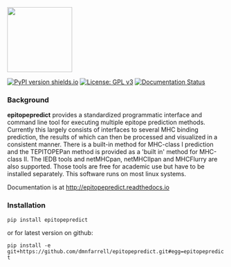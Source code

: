 <img src=https://raw.githubusercontent.com/dmnfarrell/epitopepredict/master/img/logo.png width=150px>

[![PyPI version shields.io](https://img.shields.io/pypi/v/epitopepredict.svg)](https://pypi.python.org/pypi/epitopepredict/)
[![License: GPL v3](https://img.shields.io/badge/License-GPL%20v3-blue.svg)](https://www.gnu.org/licenses/gpl-3.0)
[![Documentation Status](https://readthedocs.org/projects/epitopepredict/badge/?version=latest)](https://epitopepredict.readthedocs.io/en/latest/?badge=latest)

### Background

**epitopepredict** provides a standardized programmatic interface and command line tool for executing multiple epitope prediction methods. Currently this largely consists of interfaces to several MHC binding prediction, the results of which can then be processed and visualized in a consistent manner. There is a built-in method for MHC-class I prediction and the TEPITOPEPan method is provided as a 'built in' method for MHC-class II. The IEDB tools and netMHCpan, netMHCIIpan and MHCFlurry are also supported. Those tools are free for academic use but have to be installed separately. This software runs on most linux systems. 

Documentation is at http://epitopepredict.readthedocs.io

### Installation

`pip install epitopepredict`

or for latest version on github:

`pip install -e git+https://github.com/dmnfarrell/epitopepredict.git#egg=epitopepredict`
